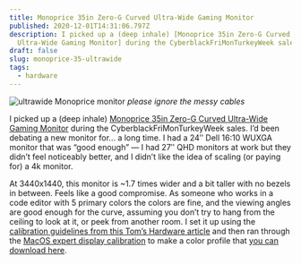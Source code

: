 ```yaml
---
title: Monoprice 35in Zero-G Curved Ultra-Wide Gaming Monitor
published: 2020-12-01T14:31:06.797Z
description: I picked up a (deep inhale) [Monoprice 35in Zero-G Curved
  Ultra-Wide Gaming Monitor] during the CyberblackFriMonTurkeyWeek sales.
draft: false
slug: monoprice-35-ultrawide
tags:
  - hardware
---
```


![ultrawide Monoprice monitor](/assets/images/2020/ultrawide.jpeg)
_please ignore the messy cables_

I picked up a (deep inhale) [Monoprice 35in Zero-G Curved Ultra-Wide Gaming Monitor](https://www.monoprice.com/product?p_id=38035) during the CyberblackFriMonTurkeyWeek sales. I’d been debating a new monitor for... a long time. I had a 24ʺ Dell 16:10 WUXGA monitor that was “good enough” — I had 27ʺ QHD monitors at work but they didn’t feel noticeably better, and I didn’t like the idea of scaling (or paying for) a 4k monitor.

At 3440x1440, this monitor is ~1.7 times wider and a bit taller with no bezels in between. Feels like a good compromise. As someone who works in a code editor with 5 primary colors the colors are fine, and the viewing angles are good enough for the curve, assuming you don’t try to hang from the ceiling to look at it, or peek from another room. I set it up using the [calibration guidelines from this Tom’s Hardware article](https://www.tomshardware.com/reviews/monoprice-zero-g-35-inch) and then ran through the [MacOS expert display calibration](https://osxdaily.com/2015/10/14/access-expert-mode-screen-color-calibrator-mac-os-x/) to make a color profile that [you can download here](/assets/files/V3L6W_Expert_Calibrated.icc).
